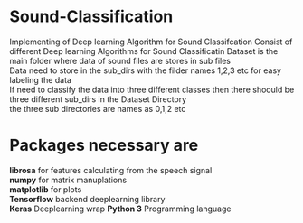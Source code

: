 # Sound-Classification
Implementing of Deep learning Algorithm for Sound Classifcation
Consist of different Deep learning Algorithms for Sound Classificatin
 Dataset is the main folder where data of sound files are stores in sub files <br>
 Data need to store in the sub_dirs with the filder names 1,2,3 etc for easy labeling the data <br>
 If need to classify the data into three different classes then there shoould be three different sub_dirs in the Dataset Directory <br>
 the three sub directories are names as 0,1,2 etc
 
# Packages necessary are <br>
 **librosa** for features calculating from the speech signal <br>
 **numpy** for matrix manuplations <br>
 **matplotlib** for plots <br>
 **Tensorflow** backend deeplearning library <br>
 **Keras**  Deeplearning wrap 
**Python 3** Programming language
